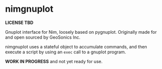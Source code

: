 # nimgnuplot

**LICENSE TBD**

Gnuplot interface for Nim, loosely based on pygnuplot. Originally made for and open sourced by GeoSonics Inc.

nimgnuplot uses a stateful object to accumulate commands, and then execute a script by using an `exec` call to a gnuplot program.

**WORK IN PROGRESS** and not yet ready for use.
